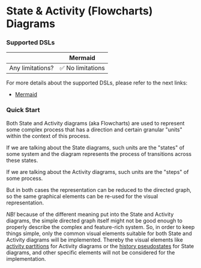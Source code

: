 # State & Activity (Flowcharts) Diagrams

### Supported DSLs

|                  | Mermaid          |
|------------------|------------------|
| Any limitations? | ✅ No limitations |

For more details about the supported DSLs, please refer to the next links:

- [Mermaid](https://mermaid.js.org/)

[//]: # (- [PlantUML]&#40;https://plantuml.com/&#41;)

[//]: # (- [D2]&#40;https://d2lang.com/tour/intro&#41;)

[//]: # (- [Graphviz]&#40;https://www.graphviz.org/documentation/&#41;)

### Quick Start

Both State and Activity diagrams (aka Flowcharts) are used to represent some complex process that has a direction
and certain granular "units" within the context of this process.

If we are talking about the State diagrams, such units are the "states" of some system and the diagram represents the 
process of transitions across these states.

If we are talking about the Activity diagrams, such units are the "steps" of some process.

But in both cases the representation can be reduced to the directed graph, so the same graphical elements can be re-used
for the visual representation.

*NB!* because of the different meaning put into the State and Activity diagrams, the simple directed graph itself 
might not be good enough to properly describe the complex and feature-rich 
system. So, in order to keep things simple, only the common visual elements suitable for both State and Activity diagrams
will be implemented. 
Thereby the visual elements like [activity partitions](https://www.uml-diagrams.org/activity-diagrams.html#partition) 
for Activity diagrams or the 
[history pseudostates](https://www.uml-diagrams.org/state-machine-diagrams.html#pseudostate) for State diagrams, and other specific elements will 
not be considered for the implementation. 